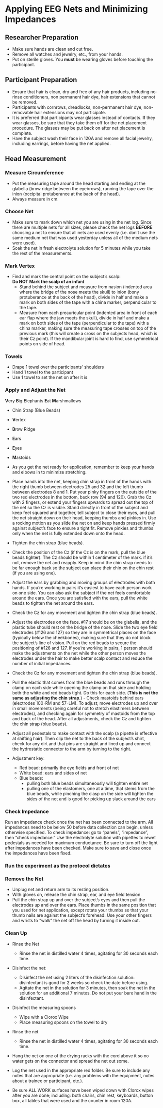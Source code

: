 # Applying EEG Nets and Minimizing Impedances

## Researcher Preparation

- Make sure hands are clean and cut free.  
- Remove all watches and jewelry, etc., from your hands. 
- Put on sterile gloves.  You **must** be wearing gloves before touching the participant.

## Participant Preparation

- Ensure that hair is clean, dry and free of any hair products, including no-rinse conditioners, non permanent hair dye, hair extensions that cannot be removed.  
- Participants with cornrows, dreadlocks, non-permanent hair dye, non-removable hair extensions may not participate.  
- It is preferred that participants wear glasses instead of contacts.  If they wear glasses, be sure that they take them off for the net placement procedure.  The glasses may be put back on after net placement is complete.  
- Have the subject wash their face in 120A and remove all facial jewelry, including earrings, before having the net applied.  

## Head Measurement 

### Measure Circumference
- Put the measuring tape around the head starting and ending at the glabella (brow ridge between the eyebrows), running the tape over the inion (occipital protuberance at the back of the head). 
- Always measure in cm. 

### Choose Net
- Make sure to mark down which net you are using in the net log. Since there are multiple nets for all sizes, please check the net logs **BEFORE** choosing a net to ensure that all nets are used evenly (i.e. don’t use the same medium net that was used yesterday unless all of the medium nets were used).  
- Soak the net in fresh electrolyte solution for 5 minutes while you take the rest of the measurements.  
    
### Mark Vertex
- Find and mark the central point on the subject’s scalp:  
  **Do NOT Mark the scalp of an infant** 
  - Stand behind the subject and measure from nasion (indented area where the bridge of the nose meets the skull) to inion (bony protuberance at the back of the head), divide in half and make a mark on both sides of the tape with a china marker, perpendicular to the tape.  
  - Measure from each preauricular point (indented area in front of each ear flap where the jaw meets the skull), divide in half and make a mark on both sides of the tape (perpendicular to the tape) with a china marker, making sure the measuring tape crosses on top of the previous mark (this will create a cross on the subjects head, which is their Cz point). If the mandibular joint is hard to find, use symmetrical points on side of head.  

### Towels
- Drape 1 towel over the participants' shoulders
- Hand 1 towel to the participant
- Use 1 towel to set the net on after it is 

### Apply and Adjust the Net

**V**ery **B**ig **E**lephants **E**at **M**arshmallows  
  - Chin Strap (Blue Beads)
  - **V**ertex
  - **B**row Ridge
  - **E**ars
  - **E**yes
  - **M**astoids  
 
- As you get the net ready for application, remember to keep your hands and elbows in to minimize stretching.  
- Place hands into the net, keeping chin strap in front of the hands with the right thumb between electrodes 25 and 32 and the left thumb between electrodes 8 and 1. Put your pinky fingers on the outside of the two red electrodes in the bottom, back row (94 and 120). Grab the Cz with 2 fingers, or extend your fingers upwards to spread out the top of the net so the Cz is visible. Stand directly in front of the subject and keep feet squared and together, tell subject to close their eyes, and pull the net straight down on their head, keeping thumbs and pinkies in.  Use a rocking motion as you slide the net on and keep hands pressed firmly against subject’s face to ensure a tight fit. Remove pinkies and thumbs only when the net is fully extended down onto the head.  
- Tighten the chin strap (blue beads). 
- Check the position of the Cz (if the Cz is on the mark, pull the blue beads tighter). The Cz should be within 1 centimeter of the mark. if it’s not, remove the net and reapply. Keep in mind the chin strap needs to be far enough back so the subject can place their chin on the chin rest (if you are using one).  
- Adjust the ears by grabbing and moving groups of electrodes with both hands. If you’re working in pairs it’s easiest to have each person work on one side. You can also ask the subject if the net feels comfortable around the ears. Once you are satisfied with the ears, pull the white beads to tighten the net around the ears.  
- Check the Cz for any movement and tighten the chin strap (blue beads).  
- Adjust the electrodes on the face. #17 should be on the glabella, and the plastic tube should rest on the bridge of the nose. Slide the two eye field electrodes (#126 and 127) so they are in symmetrical places on the face (typically below the cheekbones), making sure that they do not block the subject’s line of vision. Pull on the red beads to secure the positioning of #126 and 127.  If you’re working in pairs, 1 person should make the adjustments on the net while the other person moves the electrodes under the hair to make better scalp contact and reduce the number of initial impedances.  
- Check the Cz for any movement and tighten the chin strap (blue beads).  
- Pull the elastic that comes from the blue beads and runs through the clamp on each side while opening the clamp on that side and holding both the white and red beads tight. Do this for each side. (**This is not the same as adjusting the chin strap.**) - Check mastoids behind ears (electrodes 100-RM and 57-LM).  To adjust; move electrodes up and over in small movements (being careful not to stretch elastimers between electrodes), and checking again for symmetry of mastoids from the top and back of the head.  After all adjustments, check the Cz and tighten the chin strap (blue beads).  
-	Adjust all pedestals to make contact with the scalp (a pipette is effective at shifting hair). Then clip the net to the back of the subject’s shirt, check for any dirt and that pins are straight and lined up and connect the hydrostatic connector to the arm by turning to the right.   
  - Adjustment key:  
    - Red bead: primarily the eye fields and front of net  
    - White bead: ears and sides of net  
    - Blue beads: 
      - pulling both blue beads simultaneously will tighten entire net  
      - pulling one of the elastomers, one at a time, that stems from the blue beads, while pinching the clasp on the side will tighten the sides of the net and is good for picking up slack around the ears  

### Check Impedance

Run an impedance check once the net has been connected to the arm.  All impedances need to be below 50 before data collection can begin, unless otherwise specified.  To check impedance: go to “panels”, “impedance”, then “check impedance.”  Use the electrolyte solution with pipettes to rewet pedestals as needed for maximum conductance. Be sure to turn off the light after impedances have been checked.  Make sure to save and close once the impedances have been fixed.  

###	Run the experiment as the protocol dictates

### Remove the Net
- Unplug net and return arm to its resting position.  
- With gloves on, release the chin strap, ear, and eye field tension.  
- Pull the chin strap up and over the subject’s eyes and then pull the electrodes up and over the ears. Place thumbs in the same position that you used for net application, except rotate your thumbs so that your thumb nails are against the subject’s forehead. Use your other fingers and wrists to “walk” the net off the head by turning it inside out.  

### Clean Up

- Rinse the Net  
  - Rinse the net in distilled water 4 times, agitating for 30 seconds each time.
  
- Disinfect the net:  
  - Disinfect the net using 2 liters of the disinfection solution:  disinfectant is good for 2 weeks so check the date before using.  
  - Agitate the net in the solution for 3 minutes, then soak the net in the solution for an additional 7 minutes.  Do not put your bare hand in the disinfectant.  

- Disinfect the measuring spoons  
  - Wipe with a Clorox Wipe
  - Place measuring spoons on the towel to dry 
  
- Rinse the net  
  - Rinse the net in distilled water 4 times, agitating for 30 seconds each time.  
 
- Hang the net on one of the drying racks with the cord above it so no water gets on the connector and spread the net out some.  

- Log the net used in the appropriate red folder. Be sure to include any notes that are appropriate (i.e. any problems with the equipment, notes about a trainee or participant, etc.).  

- Be sure ALL WORK surfaces have been wiped down with Clorox wipes after you are done; including: both chairs, chin rest, keyboards, button box, all tables that were used and the counter in room 120A.  

